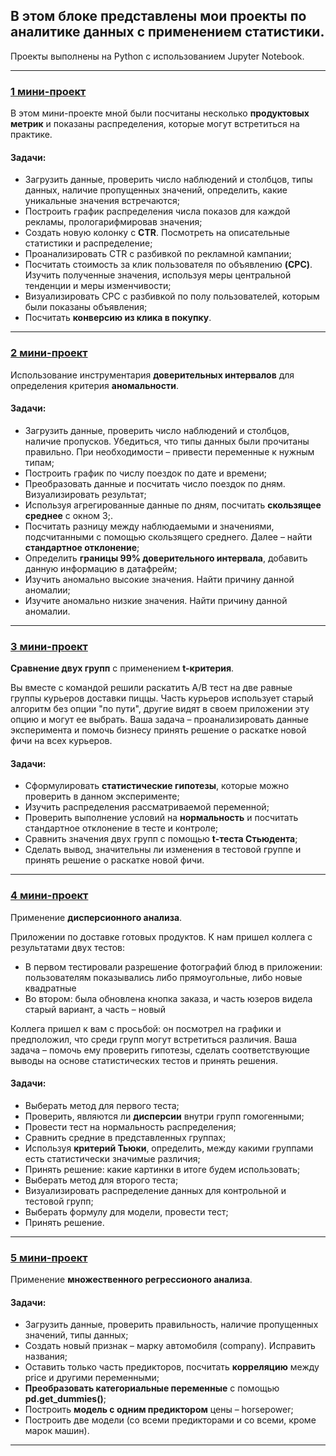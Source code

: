 ## В этом блоке представлены мои проекты по аналитике данных с применением статистики.

Проекты выполнены на Python с использованием Jupyter Notebook. 

<hr>

### [1 мини-проект](https://github.com/ElenaAnalyst/stat_homeworks/blob/main/1_lesson.ipynb)
В этом мини-проекте мной были посчитаны несколько **продуктовых метрик** и показаны распределения, которые могут встретиться на практике.

#### Задачи: 
* Загрузить данные, проверить число наблюдений и столбцов, типы данных, наличие пропущенных значений, определить, какие уникальные значения встречаются;
* Построить график распределения числа показов для каждой рекламы, прологарифмировав значения;
* Создать новую колонку c **CTR**. Посмотреть на описательные статистики и распределение;
* Проанализировать CTR с разбивкой по рекламной кампании;
* Посчитать стоимость за клик пользователя по объявлению **(CPC)**. Изучить полученные значения, используя меры центральной тенденции и меры изменчивости;
* Визуализировать CPC с разбивкой по полу пользователей, которым были показаны объявления;
* Посчитать **конверсию из клика в покупку**.

<hr>

### [2 мини-проект](https://github.com/ElenaAnalyst/stat_homeworks/blob/main/2_lesson.ipynb)
Использование инструментария **доверительных интервалов** для определения критерия **аномальности**.

#### Задачи: 
* Загрузить данные, проверить число наблюдений и столбцов, наличие пропусков. Убедиться, что типы данных были прочитаны правильно. При необходимости – привести переменные к нужным типам;
* Построить график по числу поездок по дате и времени;
* Преобразовать данные и посчитать число поездок по дням. Визуализировать результат;
* Используя агрегированные данные по дням, посчитать **скользящее среднее** с окном 3;. 
* Посчитать разницу между наблюдаемыми и значениями, подсчитанными с помощью скользящего среднего. Далее – найти **стандартное отклонение**;
* Определить **границы 99% доверительного интервала**, добавить данную информацию в датафрейм;
* Изучить аномально высокие значения. Найти причину данной аномалии;
* Изучите аномально низкие значения. Найти причину данной аномалии.

<hr>

### [3 мини-проект](https://github.com/ElenaAnalyst/stat_homeworks/blob/main/3_lesson.ipynb)
**Сравнение двух групп** с применением **t-критерия**.

Вы вместе с командой решили раскатить A/B тест на две равные группы курьеров доставки пиццы. Часть курьеров использует старый алгоритм без опции "по пути", другие видят в своем приложении эту опцию и могут ее выбрать. Ваша задача – проанализировать данные эксперимента и помочь бизнесу принять решение о раскатке новой фичи на всех курьеров.

#### Задачи: 
* Сформулировать **статистические гипотезы**, которые можно проверить в данном эксперименте;
* Изучить распределения рассматриваемой переменной;
* Проверить выполнение условий на **нормальность** и посчитать стандартное отклонение в тесте и контроле;
* Сравнить значения двух групп с помощью **t-теста Стьюдента**;
* Сделать вывод, значительны ли изменения в тестовой группе и принять решение о раскатке новой фичи.

<hr>

### [4 мини-проект](https://github.com/ElenaAnalyst/stat_homeworks/blob/main/4_lesson.ipynb)
Применение **дисперсионного анализа**.

Приложении по доставке готовых продуктов. К нам пришел коллега с результатами двух тестов:

* В первом тестировали разрешение фотографий блюд в приложении: пользователям показывались либо прямоугольные, либо новые квадратные
* Во втором: была обновлена кнопка заказа, и часть юзеров видела старый вариант, а часть – новый

Коллега пришел к вам с просьбой: он посмотрел на графики и предположил, что среди групп могут встретиться различия. Ваша задача – помочь ему проверить гипотезы, сделать соответствующие выводы на основе статистических тестов и принять решения.

#### Задачи: 
* Выберать метод для первого теста;
* Проверить, являются ли **дисперсии** внутри групп гомогенными;
* Провести тест на нормальность распределения;
* Сравнить средние в представленных группах;
* Используя **критерий Тьюки**, определить, между какими группами есть статистически значимые различия;
* Принять решение: какие картинки в итоге будем использовать;
* Выберать метод для второго теста;
* Визуализировать распределение данных для контрольной и тестовой групп;
* Выберать формулу для модели, провести тест;
* Принять решение.

<hr>

### [5 мини-проект](https://github.com/ElenaAnalyst/stat_homeworks/blob/main/5_lesson.ipynb)
Применение **множественного регрессионого анализа**.

#### Задачи: 
* Загрузить данные, проверить правильность, наличие пропущенных значений, типы данных;
* Создать новый признак – марку автомобиля (company). Исправить названия;
* Оставить только часть предикторов, посчитать **корреляцию** между price и другими переменными;
* **Преобразовать категориальные переменные** с помощью **pd.get_dummies()**;
* Построить **модель с одним предиктором** цены – horsepower;
* Построить две модели (со всеми предикторами и со всеми, кроме марок машин).

<hr>
